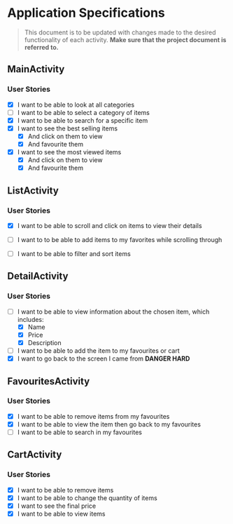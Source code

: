 # Application Specifications

> This document is to be updated with changes made to the desired functionality of each activity. **Make sure that the project document is referred to.**

## MainActivity

### User Stories

- [X]  I want to be able to look at all categories
- [ ]  I want to be able to select a category of items
- [X]  I want to be able to search for a specific item
- [X]  I want to see the best selling items
    - [X] And click on them to view
    - [X] And favourite them
- [X]  I want to see the most viewed items
    - [X] And click on them to view
    - [X] And favourite them
    
## ListActivity

### User Stories

- [X] I want to be able to scroll and click on items to view their details

- [ ] I want to to be able to add items to my favorites while scrolling through

- [ ] I want to be able to filter and sort items

## DetailActivity

### User Stories

-  [ ] I want to be able to view information about the chosen item, which includes:
    - [X] Name
    - [X] Price
    - [X] Description
- [ ] I want to be able to add the item to my favourites or cart
- [X] I want to go back to the screen I came from **DANGER HARD**

## FavouritesActivity

### User Stories

- [X] I want to be able to remove items from my favourites
- [X] I want to be able to view the item then go back to my favourites
- [ ] I want to be able to search in my favourites

## CartActivity

### User Stories
- [X] I want to be able to remove items
- [X] I want to be able to change the quantity of items
- [X] I want to see the final price
- [X] I want to be able to view items
